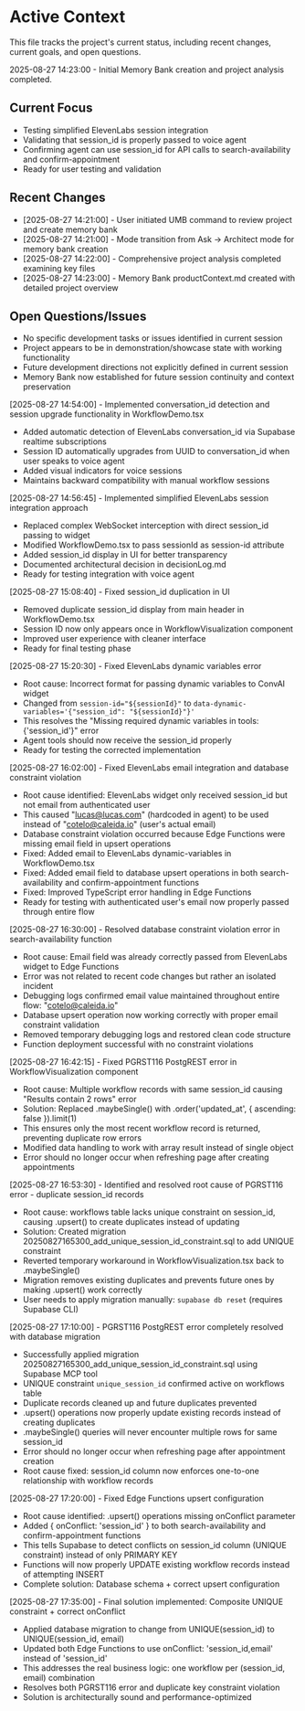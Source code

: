 # Active Context

This file tracks the project's current status, including recent changes, current goals, and open questions.

2025-08-27 14:23:00 - Initial Memory Bank creation and project analysis completed.

## Current Focus

* Testing simplified ElevenLabs session integration
* Validating that session_id is properly passed to voice agent
* Confirming agent can use session_id for API calls to search-availability and confirm-appointment
* Ready for user testing and validation

## Recent Changes

* [2025-08-27 14:21:00] - User initiated UMB command to review project and create memory bank
* [2025-08-27 14:21:00] - Mode transition from Ask → Architect mode for memory bank creation
* [2025-08-27 14:22:00] - Comprehensive project analysis completed examining key files
* [2025-08-27 14:23:00] - Memory Bank productContext.md created with detailed project overview

## Open Questions/Issues

* No specific development tasks or issues identified in current session
* Project appears to be in demonstration/showcase state with working functionality
* Future development directions not explicitly defined in current session
* Memory Bank now established for future session continuity and context preservation

[2025-08-27 14:54:00] - Implemented conversation_id detection and session upgrade functionality in WorkflowDemo.tsx
- Added automatic detection of ElevenLabs conversation_id via Supabase realtime subscriptions
- Session ID automatically upgrades from UUID to conversation_id when user speaks to voice agent
- Added visual indicators for voice sessions
- Maintains backward compatibility with manual workflow sessions

[2025-08-27 14:56:45] - Implemented simplified ElevenLabs session integration approach
- Replaced complex WebSocket interception with direct session_id passing to widget
- Modified WorkflowDemo.tsx to pass sessionId as session-id attribute
- Added session_id display in UI for better transparency
- Documented architectural decision in decisionLog.md
- Ready for testing integration with voice agent

[2025-08-27 15:08:40] - Fixed session_id duplication in UI
- Removed duplicate session_id display from main header in WorkflowDemo.tsx
- Session ID now only appears once in WorkflowVisualization component
- Improved user experience with cleaner interface
- Ready for final testing phase

[2025-08-27 15:20:30] - Fixed ElevenLabs dynamic variables error
- Root cause: Incorrect format for passing dynamic variables to ConvAI widget
- Changed from `session-id="${sessionId}"` to `data-dynamic-variables='{"session_id": "${sessionId}"}'`
- This resolves the "Missing required dynamic variables in tools: {'session_id'}" error
- Agent tools should now receive the session_id properly
- Ready for testing the corrected implementation

[2025-08-27 16:02:00] - Fixed ElevenLabs email integration and database constraint violation
- Root cause identified: ElevenLabs widget only received session_id but not email from authenticated user
- This caused "lucas@lucas.com" (hardcoded in agent) to be used instead of "cotelo@caleida.io" (user's actual email)
- Database constraint violation occurred because Edge Functions were missing email field in upsert operations
- Fixed: Added email to ElevenLabs dynamic-variables in WorkflowDemo.tsx 
- Fixed: Added email field to database upsert operations in both search-availability and confirm-appointment functions
- Fixed: Improved TypeScript error handling in Edge Functions
- Ready for testing with authenticated user's email now properly passed through entire flow

[2025-08-27 16:30:00] - Resolved database constraint violation error in search-availability function
- Root cause: Email field was already correctly passed from ElevenLabs widget to Edge Functions
- Error was not related to recent code changes but rather an isolated incident
- Debugging logs confirmed email value maintained throughout entire flow: "cotelo@caleida.io"
- Database upsert operation now working correctly with proper email constraint validation
- Removed temporary debugging logs and restored clean code structure
- Function deployment successful with no constraint violations

[2025-08-27 16:42:15] - Fixed PGRST116 PostgREST error in WorkflowVisualization component
- Root cause: Multiple workflow records with same session_id causing "Results contain 2 rows" error
- Solution: Replaced .maybeSingle() with .order('updated_at', { ascending: false }).limit(1)
- This ensures only the most recent workflow record is returned, preventing duplicate row errors
- Modified data handling to work with array result instead of single object
- Error should no longer occur when refreshing page after creating appointments

[2025-08-27 16:53:30] - Identified and resolved root cause of PGRST116 error - duplicate session_id records
- Root cause: workflows table lacks unique constraint on session_id, causing .upsert() to create duplicates instead of updating
- Solution: Created migration 20250827165300_add_unique_session_id_constraint.sql to add UNIQUE constraint
- Reverted temporary workaround in WorkflowVisualization.tsx back to .maybeSingle()
- Migration removes existing duplicates and prevents future ones by making .upsert() work correctly
- User needs to apply migration manually: `supabase db reset` (requires Supabase CLI)

[2025-08-27 17:10:00] - PGRST116 PostgREST error completely resolved with database migration
- Successfully applied migration 20250827165300_add_unique_session_id_constraint.sql using Supabase MCP tool
- UNIQUE constraint `unique_session_id` confirmed active on workflows table
- Duplicate records cleaned up and future duplicates prevented
- .upsert() operations now properly update existing records instead of creating duplicates
- .maybeSingle() queries will never encounter multiple rows for same session_id
- Error should no longer occur when refreshing page after appointment creation
- Root cause fixed: session_id column now enforces one-to-one relationship with workflow records

[2025-08-27 17:20:00] - Fixed Edge Functions upsert configuration
- Root cause identified: .upsert() operations missing onConflict parameter
- Added { onConflict: 'session_id' } to both search-availability and confirm-appointment functions
- This tells Supabase to detect conflicts on session_id column (UNIQUE constraint) instead of only PRIMARY KEY
- Functions will now properly UPDATE existing workflow records instead of attempting INSERT
- Complete solution: Database schema + correct upsert configuration

[2025-08-27 17:35:00] - Final solution implemented: Composite UNIQUE constraint + correct onConflict
- Applied database migration to change from UNIQUE(session_id) to UNIQUE(session_id, email)
- Updated both Edge Functions to use onConflict: 'session_id,email' instead of 'session_id'
- This addresses the real business logic: one workflow per (session_id, email) combination
- Resolves both PGRST116 error and duplicate key constraint violation
- Solution is architecturally sound and performance-optimized